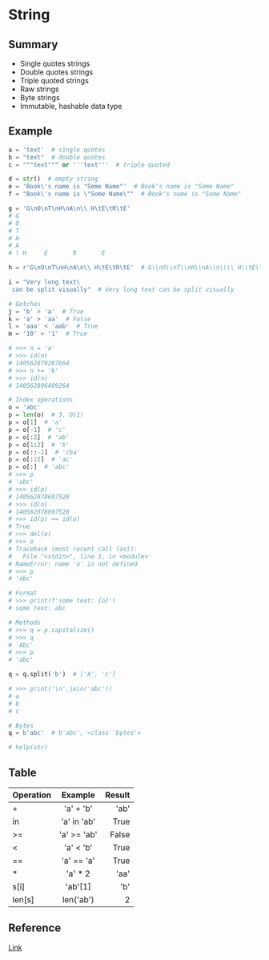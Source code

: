 # String

## Summary
* Single quotes strings
* Double quotes strings
* Triple quoted strings
* Raw strings
* Byte strings
* Immutable, hashable data type

## Example
```py
a = 'text'  # single quotes
b = "text"  # double quotes
c = """text""" or '''text'''  # triple quoted

d = str()  # empty string
e = 'Book\'s name is "Some Name"'  # Book's name is "Some Name"
f = "Book\'s name is \"Some Name\""  # Book's name is "Some Name"

g = 'G\nO\nT\nH\nA\n\\ H\tE\tR\tE'
# G
# O
# T
# H
# A
# \ H     E       R       E

h = r'G\nO\nT\nH\nA\n\\ H\tE\tR\tE'  # G\\nO\\nT\\nH\\nA\\n\\\\ H\\tE\\tR\\tE

i = "Very long text\
 can be split visually"  # Very long text can be split visually

# Gotchas
j = 'b' > 'a'  # True
k = 'a' > 'aa'  # False
l = 'aaa' < 'aab'  # True
m = '10' > '1'  # True

# >>> n = 'a'
# >>> id(n)
# 140562879287664
# >>> n += 'b'
# >>> id(n)
# 140562896489264

# Index operations
o = 'abc'
p = len(o)  # 3, O(1)
p = o[1]  # 'a'
p = o[-1]  # 'c'
p = o[:2]  # 'ab'
p = o[1:2]  # 'b'
p = o[::-1]  # 'cba'
p = o[::2]  # 'ac'
p = o[:]  # 'abc'
# >>> p
# 'abc'
# >>> id(p)
# 140562878697520
# >>> id(o)
# 140562878697520
# >>> id(p) == id(o)
# True
# >>> del(o)
# >>> o
# Traceback (most recent call last):
#   File "<stdin>", line 1, in <module>
# NameError: name 'o' is not defined
# >>> p
# 'abc'

# Format
# >>> print(f'some text: {o}')
# some text: abc

# Methods
# >>> q = p.capitalize()
# >>> q
# 'Abc'
# >>> p
# 'abc'

q = q.split('b')  # ['A', 'c']

# >>> print('\n'.join('abc'))
# a
# b
# c

# Bytes
q = b'abc'  # b'abc', <class 'bytes'>

# help(str)
```

## Table

| Operation |    Example    |   Result|
|-----------|:-------------:|--------:|
| +         |   'a' + 'b'   |    'ab' |
| in        |   'a' in 'ab' |    True |
| >=        |   'a' >= 'ab' |   False |
| <         |   'a' < 'b'   |    True |
| ==        |   'a' == 'a'  |    True |
| *         |   'a' * 2     |    'aa' |
| s[i]      |   'ab'[1]     |     'b' |
| len[s]    |   len('ab')   |       2 |

## Reference
[Link](https://docs.python.org/3/library/stdtypes.html#text-sequence-type-str)
